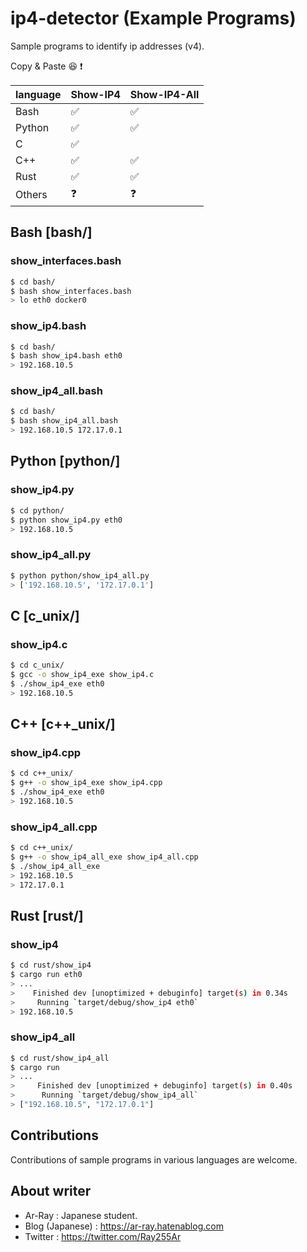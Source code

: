 # ip4-detector (Example Programs)
Sample programs to identify ip addresses (v4).

Copy & Paste :laughing: :exclamation:

| language | Show-IP4 | Show-IP4-All |
| -------- | -------- | ------------ |
| Bash     | ✅        | ✅            |
| Python   | ✅        | ✅            |
| C        | ✅        |              |
| C++      | ✅        | ✅            |
| Rust     | ✅        | ✅            |
| Others   | :question:         | :question: |

## Bash [bash/]

### show_interfaces.bash

```bash
$ cd bash/
$ bash show_interfaces.bash
> lo eth0 docker0
```

### show_ip4.bash

```bash
$ cd bash/
$ bash show_ip4.bash eth0
> 192.168.10.5
```

### show_ip4_all.bash

```bash
$ cd bash/
$ bash show_ip4_all.bash
> 192.168.10.5 172.17.0.1
```

## Python [python/]

### show_ip4.py

```bash
$ cd python/
$ python show_ip4.py eth0
> 192.168.10.5
```

### show_ip4_all.py

```bash
$ python python/show_ip4_all.py 
> ['192.168.10.5', '172.17.0.1']
```

## C   [c_unix/]

### show_ip4.c

```bash
$ cd c_unix/
$ gcc -o show_ip4_exe show_ip4.c
$ ./show_ip4_exe eth0
> 192.168.10.5
```

## C++  [c++_unix/]

### show_ip4.cpp

```bash
$ cd c++_unix/
$ g++ -o show_ip4_exe show_ip4.cpp
$ ./show_ip4_exe eth0
> 192.168.10.5
```

### show_ip4_all.cpp

```bash
$ cd c++_unix/
$ g++ -o show_ip4_all_exe show_ip4_all.cpp
$ ./show_ip4_all_exe
> 192.168.10.5
> 172.17.0.1
```

## Rust [rust/]

### show_ip4

```bash
$ cd rust/show_ip4
$ cargo run eth0
> ...
>    Finished dev [unoptimized + debuginfo] target(s) in 0.34s
>     Running `target/debug/show_ip4 eth0`
> 192.168.10.5
```

### show_ip4_all

```bash
$ cd rust/show_ip4_all
$ cargo run
> ...
>     Finished dev [unoptimized + debuginfo] target(s) in 0.40s
>      Running `target/debug/show_ip4_all`
> ["192.168.10.5", "172.17.0.1"]
```

## Contributions
Contributions of sample programs in various languages are welcome.

## About writer

- Ar-Ray : Japanese student.
- Blog (Japanese) : https://ar-ray.hatenablog.com
- Twitter : https://twitter.com/Ray255Ar
